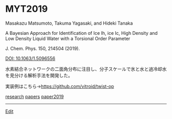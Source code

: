 # MYT2019

Masakazu Matsumoto, Takuma Yagasaki, and Hideki Tanaka

A Bayesian Approach for Identification of Ice Ih, ice Ic, High Density and Low Density Liquid Water with a Torsional Order Parameter 

J. Chem. Phys. 150, 214504 (2019).

[DOI: 10.1063/1.5096556](https://doi.org/10.1063/1.5096556)



水素結合ネットワークの二面角分布に注目し、分子スケールで氷と水と過冷却水を見分ける解析手法を開発した。

実装例はこちら→https://github.com/vitroid/twist-op

[](https://gyazo.com/54198f0444985ee452b1cc47a4c68dc8)



[research](research.md) [papers](papers.md) [paper2019](paper2019.md) 





----
[Edit](https://github.com/vitroid/vitroid.github.io/edit/master/MD/MYT2019.md)
